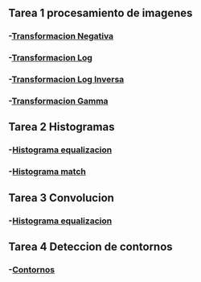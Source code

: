 ## Tarea 1 procesamiento de imagenes

### -[Transformacion Negativa](https://antonio832.github.io/projects/Tarea%201/Negativo)
### -[Transformacion Log](https://antonio832.github.io/projects/Tarea%201/Log)
### -[Transformacion Log Inversa](https://antonio832.github.io/projects/Tarea%201/LogInv)
### -[Transformacion Gamma](https://antonio832.github.io/projects/Tarea%201/Gamma)

## Tarea 2 Histogramas

### -[Histograma equalizacion](https://antonio832.github.io/projects/Tarea%202/Equalization)
### -[Histograma match](https://antonio832.github.io/projects/Tarea%202/Matching)

## Tarea 3 Convolucion
### -[Histograma equalizacion](https://antonio832.github.io/projects/Tarea%203/)

## Tarea 4 Deteccion de contornos
### -[Contornos](https://antonio832.github.io/projects/Tarea%204/)

